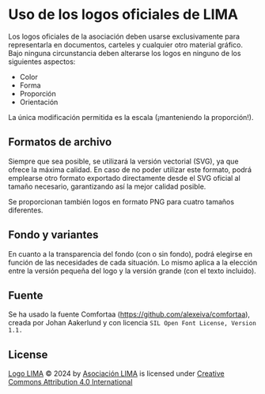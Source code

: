 # Uso de los logos oficiales de LIMA

Los logos oficiales de la asociación deben usarse exclusivamente para representarla en documentos, carteles y cualquier otro material gráfico.
Bajo ninguna circunstancia deben alterarse los logos en ninguno de los siguientes aspectos:

- Color
- Forma
- Proporción
- Orientación

La única modificación permitida es la escala (¡manteniendo la proporción!).

## Formatos de archivo

Siempre que sea posible, se utilizará la versión vectorial (SVG), ya que ofrece la máxima calidad.
En caso de no poder utilizar este formato, podrá emplearse otro formato exportado directamente desde el SVG oficial al tamaño necesario, garantizando así la mejor calidad posible.

Se proporcionan también logos en formato PNG para cuatro tamaños diferentes.

## Fondo y variantes

En cuanto a la transparencia del fondo (con o sin fondo), podrá elegirse en función de las necesidades de cada situación.
Lo mismo aplica a la elección entre la versión pequeña del logo y la versión grande (con el texto incluido).

## Fuente

Se ha usado la fuente Comfortaa (https://github.com/alexeiva/comfortaa), creada por Johan Aakerlund y con licencia `SIL Open Font License, Version 1.1.`

## License

<a href="https://github.com/lima-uam/imagen">Logo LIMA</a> © 2024 by <a href="https://lima.sh">Asociación LIMA</a> is licensed under <a href="https://creativecommons.org/licenses/by/4.0/">Creative Commons Attribution 4.0 International</a>

<img src="https://mirrors.creativecommons.org/presskit/icons/cc.svg" alt="" style="max-width: 1em;max-height:1em;margin-left: .2em;"><img src="https://mirrors.creativecommons.org/presskit/icons/by.svg" alt="" style="max-width: 1em;max-height:1em;margin-left: .2em;">

